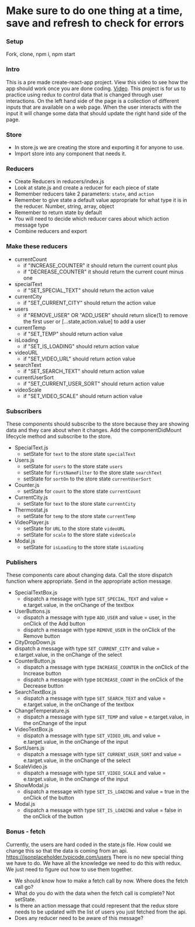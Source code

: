 # Make sure to do one thing at a time, save and refresh to check for errors
### Setup
Fork, clone, npm i, npm start

### Intro
This is a pre made create-react-app project. View this video to see how the app should work once you are done coding. [Video](https://youtu.be/R8VFic_ZZUc). This project is for us to practice using redux to control data that is changed through user interactions. On the left hand side of the page is a collection of different inputs that are available on a web page. When the user interacts with the input it will change some data that should update the right hand side of the page. 

### Store
  * In store.js we are creating the store and exporting it for anyone to use.
  * Import store into any component that needs it.

###  Reducers
  * Create Reducers in reducers/index.js
  * Look at state.js and create a reducer for each piece of state
  * Remember reducers take 2 parameters: `state`, and `action`
  * Remember to give state a default value appropriate for what type it is in the reducer. Number, string, array, object
  * Remember to return state by default
  * You will need to decide which reducer cares about which action message type
  * Combine reducers and export

### Make these reducers
  * currentCount
    * if "INCREASE_COUNTER" it should return the current count plus
    * if "DECREASE_COUNTER" it should return the current count minus one
  * specialText
    * if "SET_SPECIAL_TEXT" should return the action value
  * currentCity
    * if "SET_CURRENT_CITY" should return the action value
  * users
    * if "REMOVE_USER" OR "ADD_USER" should return slice(1) to remove the first user or [...state,action.value] to add a user
  * currentTemp
    * if "SET_TEMP" should return action value
  * isLoading
    * if "SET_IS_LOADING" should return action value  
  * videoURL
    * if "SET_VIDEO_URL" should return action value
  * searchText
    * if "SET_SEARCH_TEXT" should return action value
  * currentUserSort
    * if "SET_CURRENT_USER_SORT" should return action value
  * videoScale
    * if "SET_VIDEO_SCALE" should return action value


### Subscribers

These components should subscribe to the store because they are showing data and they care about when it changes. Add the componentDidMount lifecycle method and subscribe to the store. 
  * SpecialText.js
    * setState for `text` to the store state `specialText`
  * Users.js
    * setState for `users` to the store state `users`
    * setState for `firstNameFilter` to the store state `searchText`
    * setState for `sortOn` to the store state `currentUserSort`
  * Counter.js
    * setState for `count` to the store state `currentCount`
  * CurrentCity.js
    * setState for `text` to the store state `currentCity`
  * Thermostat.js
    * setState for `temp` to the store state `currentTemp`
  * VideoPlayer.js
    * setState for `URL` to the store state `videoURL`
    * setState for `scale` to the store state `videoScale`
  * Modal.js
    * setState for `isLoading` to the store state `isLoading`

### Publishers

These components care about changing data. Call the store dispatch function where appropriate. Send in the appropriate action message.
  * SpecialTextBox.js
    * dispatch a message with type `SET_SPECIAL_TEXT` and value = e.target.value, in the onChange of the textbox
  * UserButtons.js
    * dispatch a message with type `ADD_USER` and value = user, in the onClick of the Add button
    * dispatch a message with type `REMOVE_USER` in the onClick of the Remove button
  * CityDropDown.js
   * dispatch a message with type `SET_CURRENT_CITY` and value = e.target.value, in the onChange of the select
  * CounterButton.js
    * dispatch a message with type `INCREASE_COUNTER` in the onClick of the Increase button
    * dispatch a message with type `DECREASE_COUNT` in the onClick of the Decrease button
  * SearchTextBox.js
    * dispatch a message with type `SET_SEARCH_TEXT` and value = e.target.value,  in the onChange of the textbox
  * ChangeTemperature.js
    * dispatch a message with type `SET_TEMP` and value = e.target.value, in the onChange of the input
  * VideoTextBox.js
    * dispatch a message with type `SET_VIDEO_URL` and value = e.target.value, in the onChange of the input
  * SortUsers.js
    * dispatch a message with type `SET_CURRENT_USER_SORT` and value = e.target.value, in the onChange of the select
  * ScaleVideo.js
    * dispatch a message with type `SET_VIDEO_SCALE` and value = e.target.value, in the onChange of the input
  * ShowModal.js
    * dispatch a message with type `SET_IS_LOADING` and value = true in the onClick of the button
  * Modal.js
    * dispatch a message with type `SET_IS_LOADING` and value = false in the onClick of the button



### Bonus - fetch
Currently, the users are hard coded in the state.js file. How could we change this so that the data is coming from an api. https://jsonplaceholder.typicode.com/users
There is no new special thing we have to do. We have all the knowledge we need to do this with redux. We just need to figure out how to use them together.
* We should know how to make a fetch call by now. Where does the fetch call go? 
* What do you do with the data when the fetch call is complete? Not setState.
* Is there an action message that could represent that the redux store needs to be updated with the list of users you just fetched from the api.
* Does any reducer need to be aware of this message?


